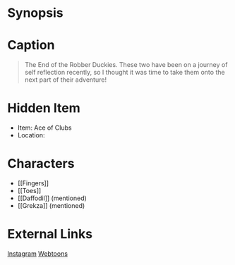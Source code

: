 # Synopsis


# Caption
> The End of the Robber Duckies.
> These two have been on a journey of self reflection recently, so I thought it was time to take them onto the next part of their adventure!

# Hidden Item
* Item: Ace of Clubs
* Location: <spoiler></spoiler>

# Characters
* [[Fingers]]
* [[Toes]]
* [[Daffodil]] (mentioned)
* [[Grekza]] (mentioned)

# External Links
[Instagram](https://www.instagram.com/p/CjoL90DMq8V/?igshid=YmMyMTA2M2Y=)
[Webtoons](https://www.webtoons.com/en/challenge/twistwood-tales/119-the-end-of-the-robber-duckies/viewer?title_no=344740&episode_no=129)